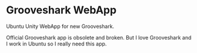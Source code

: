 Grooveshark WebApp
==================

Ubuntu Unity WebApp for new Grooveshark.

Official Grooveshark app is obsolete and broken. But I love Grooveshark and I work in Ubuntu so I really need this app.